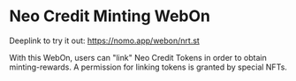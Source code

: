 # Neo Credit Minting WebOn

Deeplink to try it out: https://nomo.app/webon/nrt.st

With this WebOn, users can "link" Neo Credit Tokens in order to obtain minting-rewards.
A permission for linking tokens is granted by special NFTs.
